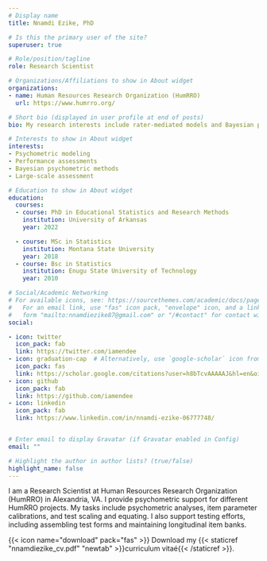 ```yaml
---
# Display name
title: Nnamdi Ezike, PhD

# Is this the primary user of the site?
superuser: true

# Role/position/tagline
role: Research Scientist

# Organizations/Affiliations to show in About widget
organizations:
- name: Human Resources Research Organization (HumRRO)
  url: https://www.humrro.org/

# Short bio (displayed in user profile at end of posts)
bio: My research interests include rater-mediated models and Bayesian psychometric methods.

# Interests to show in About widget
interests:
- Psychometric modeling
- Performance assessments
- Bayesian psychometric methods
- Large-scale assessment

# Education to show in About widget
education:
  courses:
  - course: PhD in Educational Statistics and Research Methods
    institution: University of Arkansas
    year: 2022

  - course: MSc in Statistics
    institution: Montana State University
    year: 2018
  - course: Bsc in Statistics
    institution: Enugu State University of Technology
    year: 2010

# Social/Academic Networking
# For available icons, see: https://sourcethemes.com/academic/docs/page-builder/#icons
#   For an email link, use "fas" icon pack, "envelope" icon, and a link in the
#   form "mailto:nnamdiezike87@gmail.com" or "/#contact" for contact widget.
social:

- icon: twitter
  icon_pack: fab
  link: https://twitter.com/iamendee
- icon: graduation-cap  # Alternatively, use `google-scholar` icon from `ai` icon pack
  icon_pack: fas
  link: https://scholar.google.com/citations?user=h8bTcvAAAAAJ&hl=en&oi=ao
- icon: github
  icon_pack: fab
  link: https://github.com/iamendee
- icon: linkedin
  icon_pack: fab
  link: https://www.linkedin.com/in/nnamdi-ezike-06777748/


# Enter email to display Gravatar (if Gravatar enabled in Config)
email: ""

# Highlight the author in author lists? (true/false)
highlight_name: false
---
```


I am a Research Scientist at Human Resources Research Organization (HumRRO) in Alexandria, VA. I provide psychometric support for different HumRRO projects. My tasks include psychometric analyses, item parameter calibrations, and test scaling and equating. I also support testing efforts, including assembling test forms and maintaining longitudinal item banks.

{{< icon name="download" pack="fas" >}} Download my {{< staticref "nnamdiezike_cv.pdf" "newtab" >}}curriculum vitaé{{< /staticref >}}.
